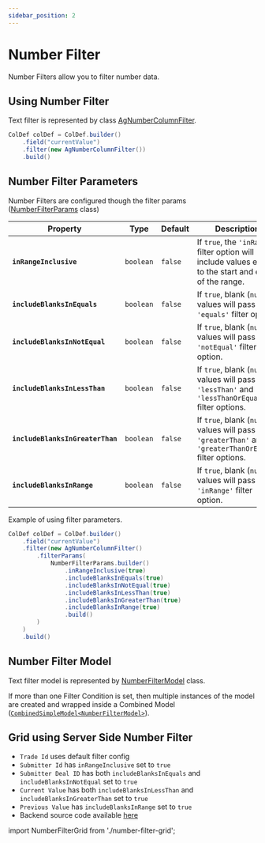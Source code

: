 ```yaml
---
sidebar_position: 2
---
```


# Number Filter
Number Filters allow you to filter number data.

## Using Number Filter
Text filter is represented by class [AgNumberColumnFilter](https://github.com/smolcan/ag-grid-jpa-adapter/blob/main/src/main/java/io/github/smolcan/aggrid/jpa/adapter/filter/provided/simple/AgNumberColumnFilter.java).

```java
ColDef colDef = ColDef.builder()
    .field("currentValue")
    .filter(new AgNumberColumnFilter())
    .build()
```

## Number Filter Parameters
Number Filters are configured though the filter params ([NumberFilterParams](https://github.com/smolcan/ag-grid-jpa-adapter/blob/main/src/main/java/io/github/smolcan/aggrid/jpa/adapter/filter/model/simple/params/NumberFilterParams.java) class)

| Property                      | Type                                                                  | Default    | Description                                                                                                                                                                                   |
|-------------------------------|-----------------------------------------------------------------------|------------|-----------------------------------------------------------------------------------------------------------------------------------------------------------------------------------------------|
| **`inRangeInclusive`** | `boolean`           | `false`          | If `true`, the `'inRange'` filter option will include values equal to the start and end of the range.                                                                            |
| **`includeBlanksInEquals`**                | `boolean`                                                             | `false`    | If `true`, blank (`null`) values will pass the `'equals'` filter option.                                                                                       |
| **`includeBlanksInNotEqual`**                  | `boolean` | `false`           | If `true`, blank (`null`) values will pass the `'notEqual'` filter option.                                                                 |
| **`includeBlanksInLessThan`**         | `boolean`                                                             | `false`    | If `true`, blank (`null`) values will pass the `'lessThan'` and `'lessThanOrEqual'` filter options. |
| **`includeBlanksInGreaterThan`**         | `boolean`                                            | `false` |  If `true`, blank (`null`) values will pass the `'greaterThan'` and `'greaterThanOrEqual'` filter options.                                                                                                                                                       |
| **`includeBlanksInRange`**         | `boolean`                                            | `false` | If `true`, blank (`null`) values will pass the `'inRange'` filter option.                                                                                                                                                       |

Example of using filter parameters.
```java
ColDef colDef = ColDef.builder()
    .field("currentValue")
    .filter(new AgNumberColumnFilter()
        .filterParams(
            NumberFilterParams.builder()
                .inRangeInclusive(true)
                .includeBlanksInEquals(true)
                .includeBlanksInNotEqual(true)
                .includeBlanksInLessThan(true)
                .includeBlanksInGreaterThan(true)
                .includeBlanksInRange(true)
                .build()
        )
    )
    .build()
```

## Number Filter Model
Text filter model is represented by [NumberFilterModel](https://github.com/smolcan/ag-grid-jpa-adapter/blob/main/src/main/java/io/github/smolcan/aggrid/jpa/adapter/filter/model/simple/NumberFilterModel.java) class.

If more than one Filter Condition is set, then multiple instances of the model are created and wrapped inside a Combined Model ([`CombinedSimpleModel<NumberFilterModel>`](https://github.com/smolcan/ag-grid-jpa-adapter/blob/main/src/main/java/io/github/smolcan/aggrid/jpa/adapter/filter/model/simple/CombinedSimpleModel.java)).


## Grid using Server Side Number Filter

- `Trade Id` uses default filter config
- `Submitter Id` has `inRangeInclusive` set to `true`
- `Submitter Deal ID` has both `includeBlanksInEquals` and `includeBlanksInNotEqual` set to `true`
- `Current Value` has both `includeBlanksInLessThan` and `includeBlanksInGreaterThan` set to `true`
- `Previous Value` has `includeBlanksInRange` set to `true`
- Backend source code available [here](https://github.com/smolcan/ag-grid-jpa-adapter-docs-backend/blob/main/src/main/java/io/github/smolcan/ag_grid_jpa_adapter_docs_backend/service/docs/NumberFilterService.java)


import NumberFilterGrid from './number-filter-grid';

<NumberFilterGrid></NumberFilterGrid>

